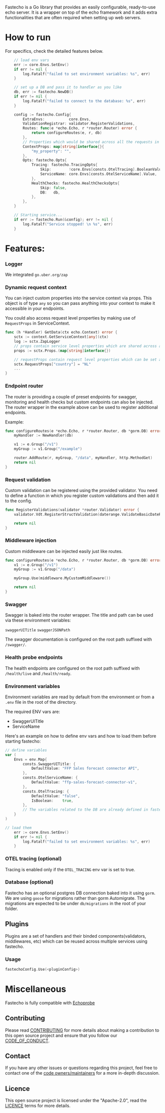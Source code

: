 Fastecho is a Go library that provides an easily configurable, ready-to-use echo server. It is a wrapper on top of the echo framework and it adds extra functionalities that are often required when setting up web servers.

# How to run
For specifics, check the detailed features below.
```go
    // load env vars
    err := core.Envs.SetEnv()
	if err != nil {
		log.Fatalf("failed to set environment variables: %s", err)
	}

    // set up a DB and pass it to handler as you like
	db, err := fastecho.NewDB()
	if err != nil {
		log.Fatalf("failed to connect to the database: %s", err)
	}

	config := fastecho.Config{
		ExtraEnvs:           core.Envs,
		ValidationRegistrar: validator.RegisterValidations,
		Routes: func(e *echo.Echo, r *router.Router) error {
			return configureRoutes(e, r, db)
		},
		// Properties which would be shared across all the requests in the service via ServiceContext
		ContextProps: map[string]interface{}{
			"my_property": "",
		},
		Opts: fastecho.Opts{
			Tracing: fastecho.TracingOpts{
				Skip:        !core.Envs[consts.OtelTracing].BooleanValue,
				ServiceName: core.Envs[consts.OtelServiceName].Value,
			},
			HealthChecks: fastecho.HealthChecksOpts{
				Skip: false,
				DB:   db,
			},
		},
	}

	// Starting service...
	if err := fastecho.Run(&config); err != nil {
		log.Fatalf("Service stopped! \n %s", err)
	}
```

# Features:

### Logger
We integrated `go.uber.org/zap`

### Dynamic request context
You can inject custom properties into the service context via props. This object is of type `any` so you can pass anything into your context to make it accessible in your endpoints.

You could also access request level properties by making use of `RequestProps` in ServiceContext.

```go
func (h *Handler) GetData(ctx echo.Context) error {
    sctx := context.GetServiceContext[any](ctx)
    log := sctx.ZapLogger
	// props contain service level properties which are shared across all requests
	props := sctx.Props.(map[string]interface{})

	// requestProps contain request level properties which can be set and accessed from within the handler or middleware
	sctx.RequestProps["country"] = "NL"
    ...
}
```

### Endpoint router
The router is providing a couple of preset endpoints for swagger, monitoring and health checks but custom endpoints can also be injected. The router wrapper in the example above can be used to register additional endpoints.

Example:
```go
func configureRoutes(e *echo.Echo, r *router.Router, db *gorm.DB) error {
	myHandler := NewHandler(db)

	v1 := e.Group("/v1")
	myGroup := v1.Group("/example")

	router.AddRoute(r, myGroup, "/data", myHandler, http.MethodGet)
	return nil
}
```
### Request validation
Custom validation can be registered using the provided validator. You need to define a function in which you register custom validations and then add it to the config.
```go
func RegisterValidations(validator *router.Validator) error {
	validator.Vdt.RegisterStructValidation(daterange.ValidateBasicDateRange(), daterange.BasicDateRange{})

	return nil
}
```
### Middleware injection
Custom middleware can be injected easily just like routes.
```go
func configureRoutes(e *echo.Echo, r *router.Router, db *gorm.DB) error {
	v1 := e.Group("/v1")
	myGroup := v1.Group("/data")

	myGroup.Use(middleware.MyCustomMiddleware())

	return nil
}
```
### Swagger
Swagger is baked into the router wrapper. The title and path can be used via these environment variables:

`swaggerUITitle`
`swaggerJSONPath`

The swagger documentation is configured on the root path suffixed with `/swagger/`.
### Health probe endpoints
The health endpoints are configured on the root path suffixed with `/health/live` and `/health/ready`.
### Environment variables
Environment variables are read by default from the environment or from a `.env` file in the root of the directory.

The required ENV vars are:
* SwaggerUITitle
* ServiceName

Here's an example on how to define env vars and how to load them before starting fastecho:
```go
// define variables
var (
	Envs = env.Map{
		consts.SwaggerUITitle: {
			DefaultValue: "FFP Sales forecast connector API",
		},
		consts.OtelServiceName: {
			DefaultValue: "ffp-sales-forecast-connector-v1",
		},
		consts.OtelTracing: {
			DefaultValue: "false",
			IsBoolean:    true,
		},
		// The variables related to the DB are already defined in fastecho
	}
)

// load them
    err := core.Envs.SetEnv()
	if err != nil {
		log.Fatalf("failed to set environment variables: %s", err)
	}
```
### OTEL tracing (optional)
Tracing is enabled only if the `OTEL_TRACING` env var is set to true.
### Database (optional)
Fastecho has an optional postgres DB connection baked into it using `gorm`. We are using `goose` for migrations rather than gorm Automigrate. The migrations are expected to be under `db/migrations` in the root of your folder.

## Plugins

Plugins are a set of handlers and their binded components(validators, middlewares, etc) which can be reused across multiple services using fastecho.

### Usage

```go
fastechoConfig.Use(<pluginConfig>)
```

# Miscellaneous
Fastecho is fully compatible with [Echoprobe](https://github.com/ingka-group/echoprobe)


## Contributing
Please read [CONTRIBUTING](./CONTRIBUTING.md) for more details about making a contribution to this open source project and ensure that you follow our [CODE_OF_CONDUCT](./CODE_OF_CONDUCT.md).


## Contact
If you have any other issues or questions regarding this project, feel free to contact one of the [code owners/maintainers](.github/CODEOWNERS) for a more in-depth discussion.

## Licence
This open source project is licensed under the "Apache-2.0", read the [LICENCE](./LICENCE.md) terms for more details.
